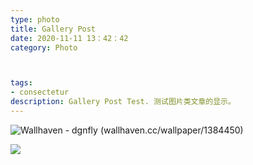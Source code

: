 ```yaml
---
type: photo
title: Gallery Post
date: 2020-11-11 13：42：42
category: Photo



tags:
- consectetur
description: Gallery Post Test. 测试图片类文章的显示。
---
```

![Wallhaven - dgnfly (wallhaven.cc/wallpaper/1384450)](https://w.wallhaven.cc/full/ym/wallhaven-ym2del.png)


![](https://pic.downk.cc/item/5fae7dd31cd1bbb86ba566cd.jpg)




